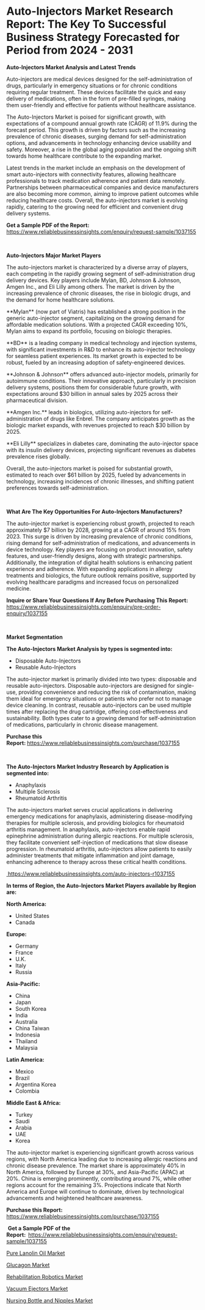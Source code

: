 <p><h1>Auto-Injectors Market Research Report: The Key To Successful Business Strategy Forecasted for Period from 2024 - 2031</h1></p><p><strong>Auto-Injectors Market Analysis and Latest Trends</strong></p>
<p><p>Auto-injectors are medical devices designed for the self-administration of drugs, particularly in emergency situations or for chronic conditions requiring regular treatment. These devices facilitate the quick and easy delivery of medications, often in the form of pre-filled syringes, making them user-friendly and effective for patients without healthcare assistance.</p><p>The Auto-Injectors Market is poised for significant growth, with expectations of a compound annual growth rate (CAGR) of 11.9% during the forecast period. This growth is driven by factors such as the increasing prevalence of chronic diseases, surging demand for self-administration options, and advancements in technology enhancing device usability and safety. Moreover, a rise in the global aging population and the ongoing shift towards home healthcare contribute to the expanding market.</p><p>Latest trends in the market include an emphasis on the development of smart auto-injectors with connectivity features, allowing healthcare professionals to track medication adherence and patient data remotely. Partnerships between pharmaceutical companies and device manufacturers are also becoming more common, aiming to improve patient outcomes while reducing healthcare costs. Overall, the auto-injectors market is evolving rapidly, catering to the growing need for efficient and convenient drug delivery systems.</p></p>
<p><strong>Get a Sample PDF of the Report:&nbsp;</strong> <a href="https://www.reliablebusinessinsights.com/enquiry/request-sample/1037155?utm_campaign=39&utm_medium=2&utm_source=Github&utm_content=ia&utm_term=05122024&utm_id=auto-injectors">https://www.reliablebusinessinsights.com/enquiry/request-sample/1037155</a></p>
<p>&nbsp;</p>
<p><strong>Auto-Injectors Major Market Players</strong></p>
<p><p>The auto-injectors market is characterized by a diverse array of players, each competing in the rapidly growing segment of self-administration drug delivery devices. Key players include Mylan, BD, Johnson & Johnson, Amgen Inc., and Eli Lilly among others. The market is driven by the increasing prevalence of chronic diseases, the rise in biologic drugs, and the demand for home healthcare solutions.</p><p>**Mylan** (now part of Viatris) has established a strong position in the generic auto-injector segment, capitalizing on the growing demand for affordable medication solutions. With a projected CAGR exceeding 10%, Mylan aims to expand its portfolio, focusing on biologic therapies.</p><p>**BD** is a leading company in medical technology and injection systems, with significant investments in R&D to enhance its auto-injector technology for seamless patient experiences. Its market growth is expected to be robust, fueled by an increasing adoption of safety-engineered devices.</p><p>**Johnson & Johnson** offers advanced auto-injector models, primarily for autoimmune conditions. Their innovative approach, particularly in precision delivery systems, positions them for considerable future growth, with expectations around $30 billion in annual sales by 2025 across their pharmaceutical division.</p><p>**Amgen Inc.** leads in biologics, utilizing auto-injectors for self-administration of drugs like Enbrel. The company anticipates growth as the biologic market expands, with revenues projected to reach $30 billion by 2025.</p><p>**Eli Lilly** specializes in diabetes care, dominating the auto-injector space with its insulin delivery devices, projecting significant revenues as diabetes prevalence rises globally.</p><p>Overall, the auto-injectors market is poised for substantial growth, estimated to reach over $61 billion by 2025, fueled by advancements in technology, increasing incidences of chronic illnesses, and shifting patient preferences towards self-administration.</p></p>
<p>&nbsp;</p>
<p><strong>What Are The Key Opportunities For Auto-Injectors Manufacturers?</strong></p>
<p><p>The auto-injector market is experiencing robust growth, projected to reach approximately $7 billion by 2028, growing at a CAGR of around 15% from 2023. This surge is driven by increasing prevalence of chronic conditions, rising demand for self-administration of medications, and advancements in device technology. Key players are focusing on product innovation, safety features, and user-friendly designs, along with strategic partnerships. Additionally, the integration of digital health solutions is enhancing patient experience and adherence. With expanding applications in allergy treatments and biologics, the future outlook remains positive, supported by evolving healthcare paradigms and increased focus on personalized medicine.</p></p>
<p><strong>Inquire or Share Your Questions If Any Before Purchasing This Report:</strong> <a href="https://www.reliablebusinessinsights.com/enquiry/pre-order-enquiry/1037155?utm_campaign=39&utm_medium=2&utm_source=Github&utm_content=ia&utm_term=05122024&utm_id=auto-injectors">https://www.reliablebusinessinsights.com/enquiry/pre-order-enquiry/1037155</a></p>
<p>&nbsp;</p>
<p><strong>Market Segmentation</strong></p>
<p><strong>The Auto-Injectors Market Analysis by types is segmented into:</strong></p>
<p><ul><li>Disposable Auto-Injectors</li><li>Reusable Auto-Injectors</li></ul></p>
<p><p>The auto-injector market is primarily divided into two types: disposable and reusable auto-injectors. Disposable auto-injectors are designed for single-use, providing convenience and reducing the risk of contamination, making them ideal for emergency situations or patients who prefer not to manage device cleaning. In contrast, reusable auto-injectors can be used multiple times after replacing the drug cartridge, offering cost-effectiveness and sustainability. Both types cater to a growing demand for self-administration of medications, particularly in chronic disease management.</p></p>
<p><strong>Purchase this Report:&nbsp;</strong><a href="https://www.reliablebusinessinsights.com/purchase/1037155?utm_campaign=39&utm_medium=2&utm_source=Github&utm_content=ia&utm_term=05122024&utm_id=auto-injectors">https://www.reliablebusinessinsights.com/purchase/1037155</a></p>
<p>&nbsp;</p>
<p><strong>The Auto-Injectors Market Industry Research by Application is segmented into:</strong></p>
<p><ul><li>Anaphylaxis</li><li>Multiple Sclerosis</li><li>Rheumatoid Arthritis</li></ul></p>
<p><p>The auto-injectors market serves crucial applications in delivering emergency medications for anaphylaxis, administering disease-modifying therapies for multiple sclerosis, and providing biologics for rheumatoid arthritis management. In anaphylaxis, auto-injectors enable rapid epinephrine administration during allergic reactions. For multiple sclerosis, they facilitate convenient self-injection of medications that slow disease progression. In rheumatoid arthritis, auto-injectors allow patients to easily administer treatments that mitigate inflammation and joint damage, enhancing adherence to therapy across these critical health conditions.</p></p>
<p><a href="https://www.reliablebusinessinsights.com/auto-injectors-r1037155?utm_campaign=39&utm_medium=2&utm_source=Github&utm_content=ia&utm_term=05122024&utm_id=auto-injectors">&nbsp;https://www.reliablebusinessinsights.com/auto-injectors-r1037155</a></p>
<p><strong>In terms of Region, the Auto-Injectors Market Players available by Region are:</strong></p>
<p>
    <p> <strong> North America: </strong>
        <ul>
            <li>United States</li>
            <li>Canada</li>
        </ul>
        </p> 
    <p> <strong> Europe: </strong>
        <ul>
            <li>Germany</li>
            <li>France</li>
            <li>U.K.</li>
            <li>Italy</li>
            <li>Russia</li>
        </ul>
        </p> 
    <p> <strong> Asia-Pacific: </strong>
        <ul>
            <li>China</li>
            <li>Japan</li>
            <li>South Korea</li>
            <li>India</li>
            <li>Australia</li>
            <li>China Taiwan</li>
            <li>Indonesia</li>
            <li>Thailand</li>
            <li>Malaysia</li>
        </ul>
        </p> 
    <p> <strong> Latin America: </strong>
        <ul>
            <li>Mexico</li>
            <li>Brazil</li>
            <li>Argentina Korea</li>
            <li>Colombia</li>
        </ul>
        </p> 
    <p> <strong> Middle East & Africa: </strong>
        <ul>
            <li>Turkey</li>
            <li>Saudi</li>
            <li>Arabia</li>
            <li>UAE</li>
            <li>Korea</li>
        </ul>
    </p>
    </p>
<p><p>The auto-injector market is experiencing significant growth across various regions, with North America leading due to increasing allergic reactions and chronic disease prevalence. The market share is approximately 40% in North America, followed by Europe at 30%, and Asia-Pacific (APAC) at 20%. China is emerging prominently, contributing around 7%, while other regions account for the remaining 3%. Projections indicate that North America and Europe will continue to dominate, driven by technological advancements and heightened healthcare awareness.</p></p>
<p><strong>Purchase this Report: </strong><a href="https://www.reliablebusinessinsights.com/purchase/1037155?utm_campaign=39&utm_medium=2&utm_source=Github&utm_content=ia&utm_term=05122024&utm_id=auto-injectors">https://www.reliablebusinessinsights.com/purchase/1037155</a></p>
<p>&nbsp;<strong>Get a Sample PDF of the Report:&nbsp;&nbsp;</strong><a href="https://www.reliablebusinessinsights.com/enquiry/request-sample/1037155?utm_campaign=39&utm_medium=2&utm_source=Github&utm_content=ia&utm_term=05122024&utm_id=auto-injectors">https://www.reliablebusinessinsights.com/enquiry/request-sample/1037155</a></p>
<p><strong></strong></p>
<p><p><a href="https://issuu.com/reportprime-2/docs/pure-lanolin-oil-market-size-2030.pptx?utm_campaign=39&utm_medium=2&utm_source=Github&utm_content=ia&utm_term=05122024&utm_id=auto-injectors">Pure Lanolin Oil Market</a></p><p><a href="https://www.linkedin.com/pulse/glucagon-market-dynamics-projections-2024-2031-segmentation-9knue?utm_campaign=39&utm_medium=2&utm_source=Github&utm_content=ia&utm_term=05122024&utm_id=auto-injectors">Glucagon Market</a></p><p><a href="https://www.linkedin.com/pulse/key-drivers-rehabilitation-robotics-market-expansion-2024-2031-1lblf?utm_campaign=39&utm_medium=2&utm_source=Github&utm_content=ia&utm_term=05122024&utm_id=auto-injectors">Rehabilitation Robotics Market</a></p><p><a href="https://www.linkedin.com/pulse/vacuum-ejectors-market-global-regional-analysis-focus-5mdif?utm_campaign=39&utm_medium=2&utm_source=Github&utm_content=ia&utm_term=05122024&utm_id=auto-injectors">Vacuum Ejectors Market</a></p><p><a href="https://issuu.com/reportprime-2/docs/nursing-bottle-and-nipples-market-size-2030.pptx?utm_campaign=39&utm_medium=2&utm_source=Github&utm_content=ia&utm_term=05122024&utm_id=auto-injectors">Nursing Bottle and Nipples Market</a></p></p>